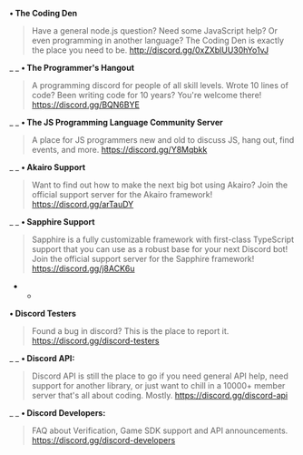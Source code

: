 **• The Coding Den**
> Have a general node.js question? Need some JavaScript help? Or even programming in another language? The Coding Den is exactly the place you need to be.
> http://discord.gg/0xZXblUU30hYo1vJ

_ _
**• The Programmer's Hangout**
> A programming discord for people of all skill levels. Wrote 10 lines of code? Been writing code for 10 years? You're welcome there! 
> https://discord.gg/BQN6BYE

_ _
**• The JS Programming Language Community Server**
> A place for JS programmers new and old to discuss JS, hang out, find events, and more. 
> https://discord.gg/Y8Mqbkk

_ _
**• Akairo Support**
> Want to find out how to make the next big bot using Akairo?
> Join the official support server for the Akairo framework!
> https://discord.gg/arTauDY

_ _
**• Sapphire Support**
> Sapphire is a fully customizable framework with first-class TypeScript support that you can use as a robust base for your next Discord bot!
> Join the official support server for the Sapphire framework!
> https://discord.gg/j8ACK6u

- -
**• Discord Testers**
> Found a bug in discord? This is the place to report it.
> https://discord.gg/discord-testers

_ _
**• Discord API:**
> Discord API is still the place to go if you need general API help, need support for another library, or just want to chill in a 10000+ member server that's all about coding. Mostly. 
> https://discord.gg/discord-api

_ _
**• Discord Developers:**
> FAQ about Verification, Game SDK support and API announcements.
> https://discord.gg/discord-developers
